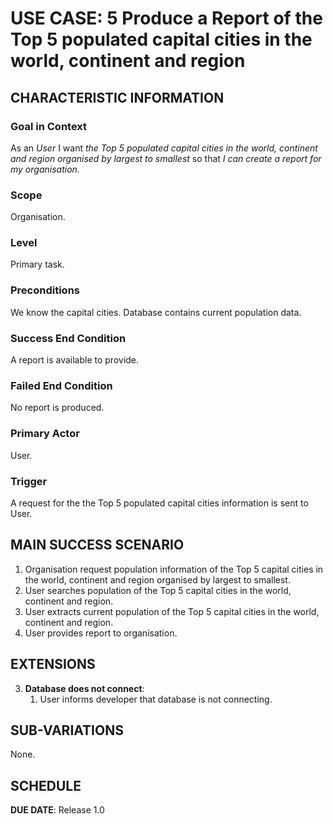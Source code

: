 # USE CASE: 5 Produce a Report of the Top 5 populated capital cities in the world, continent and region

## CHARACTERISTIC INFORMATION

### Goal in Context

As an *User* I want *the Top 5 populated capital cities in the world, continent and region organised by largest to smallest* so that *I can create a report for my organisation.*

### Scope

Organisation.

### Level

Primary task.

### Preconditions

We know the capital cities.  Database contains current population data.

### Success End Condition

A report is available to provide.

### Failed End Condition

No report is produced.

### Primary Actor

User.

### Trigger

A request for the the Top 5 populated capital cities information is sent to User.

## MAIN SUCCESS SCENARIO

1. Organisation request population information of the Top 5 capital cities in the world, continent and region organised by largest to smallest.
2. User searches population of the Top 5 capital cities in the world, continent and region.
3. User extracts current population of the Top 5 capital cities in the world, continent and region.
4. User provides report to organisation.

## EXTENSIONS

3. **Database does not connect**:
    1. User informs developer that database is not connecting.

## SUB-VARIATIONS

None.

## SCHEDULE

**DUE DATE**: Release 1.0